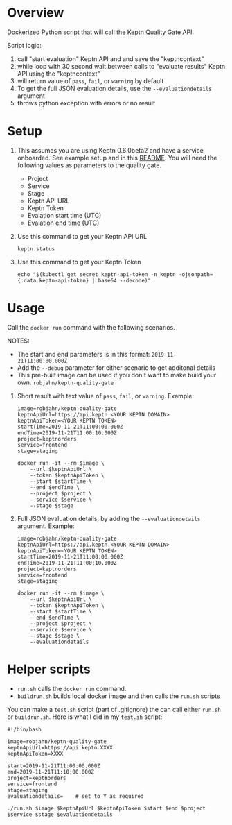 # Overview

Dockerized Python script that will call the Keptn Quality Gate API.  

Script logic:
1. call "start evaluation" Keptn API and and save the "keptncontext"
1. while loop with 30 second wait between calls to "evaluate results" Keptn API using the "keptncontext"
1. will return value of ```pass```, ```fail```, or ```warning``` by default
1. To get the full JSON evaluation details, use the ```--evaluationdetails``` argument
1. throws python exception with errors or no result 

# Setup

1. This assumes you are using Keptn 0.6.0beta2 and have a service onboarded.  See example setup and in this [README](https://github.com/grabnerandi/keptn-qualitygate-examples/blob/master/sample/README.md).  You will need the following values as parameters to the quality gate.
    * Project
    * Service
    * Stage
    * Keptn API URL
    * Keptn Token
    * Evalation start time (UTC)
    * Evalation end time (UTC)

1. Use this command to get your Keptn API URL
    ```
    keptn status
    ```

1. Use this command to get your Keptn Token
    ```
    echo "$(kubectl get secret keptn-api-token -n keptn -ojsonpath={.data.keptn-api-token} | base64 --decode)"
    ```

# Usage

Call the ```docker run``` command with the following scenarios.  

NOTES:
  * The start and end parameters is in this format: ```2019-11-21T11:00:00.000Z```
  * Add the ```--debug``` parameter for either scenario to get additonal details
  * This pre-built image can be used if you don't want to make build your own. ```robjahn/keptn-quality-gate```

1. Short result with text value of ```pass```, ```fail```, or ```warning```. Example:

    ```
    image=robjahn/keptn-quality-gate
    keptnApiUrl=https://api.keptn.<YOUR KEPTN DOMAIN>
    keptnApiToken=<YOUR KEPTN TOKEN>
    startTime=2019-11-21T11:00:00.000Z
    endTime=2019-11-21T11:00:10.000Z
    project=keptnorders
    service=frontend
    stage=staging

    docker run -it --rm $image \
        --url $keptnApiUrl \
        --token $keptnApiToken \
        --start $startTime \
        --end $endTime \
        --project $project \
        --service $service \
        --stage $stage 
    ```

1. Full JSON evaluation details, by adding the ```--evaluationdetails``` argument.  Example:

    ```
    image=robjahn/keptn-quality-gate
    keptnApiUrl=https://api.keptn.<YOUR KEPTN DOMAIN>
    keptnApiToken=<YOUR KEPTN TOKEN>
    startTime=2019-11-21T11:00:00.000Z
    endTime=2019-11-21T11:00:10.000Z
    project=keptnorders
    service=frontend
    stage=staging

    docker run -it --rm $image \
        --url $keptnApiUrl \
        --token $keptnApiToken \
        --start $startTime \
        --end $endTime \
        --project $project \
        --service $service \
        --stage $stage \
        --evaluationdetails
    ```

# Helper scripts

* ```run.sh``` calls the ```docker run``` command. 
* ```buildrun.sh``` builds local docker image and then calls the ```run.sh``` scripts

You can make a ```test.sh``` script (part of .gitignore) the can call either ```run.sh``` or ```buildrun.sh```.  Here is what I did in my ```test.sh``` script:

```
#!/bin/bash

image=robjahn/keptn-quality-gate
keptnApiUrl=https://api.keptn.XXXX
keptnApiToken=XXXX

start=2019-11-21T11:00:00.000Z
end=2019-11-21T11:10:00.000Z
project=keptnorders
service=frontend
stage=staging
evaluationdetails=    # set to Y as required

./run.sh $image $keptnApiUrl $keptnApiToken $start $end $project $service $stage $evaluationdetails
```